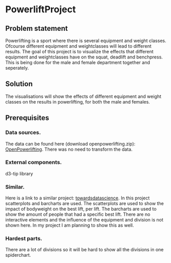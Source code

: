 # PowerliftProject

Problem statement
--------------------
Powerlifting is a sport where there is several equipment and weight classes. Ofcourse different equipment and weightclasses will lead to different results. The goal of this project is to visualize the effects that different equipment and weightclasses have on the squat, deadlift and benchpress. This is being done for the male and female department together and seperately. 


Solution
--------------------
The visualisations will show the effects of different equipment and weight classes on the results in powerlifting, for both the male and females. 


Prerequisites
--------------------

### Data sources. 

The data can be found here (download openpowerlifting.zip): [OpenPowerlifting](https://www.openpowerlifting.org/data.html). There was no need to transform the data.

### External components.

d3-tip library 

### Similar. 

Here is a link to a similar project: [towardsdatascience](https://towardsdatascience.com/powerlifting-data-and-exploratory-data-analysis-part-1-6f21d79ac5db). In this project scatterplots and barcharts are used. The scatterplots are used to show the impact of bodyweight on the best lift, per lift. The barcharts are used to show the amount of people that had a specific best lift. There are no interactive elements and the influence of the equipment and division is not shown here. In my project I am planning to show this as well. 

### Hardest parts. 

There are a lot of divisions so it will be hard to show all the divisions in one spiderchart. 
